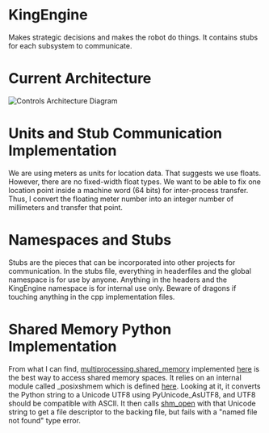 # KingEngine
Makes strategic decisions and makes the robot do things.
It contains stubs for each subsystem to communicate.

# Current Architecture
![Controls Architecture Diagram](https://github.com/Cardinal-Space-Mining/KingEngine/assets/84042085/90bf5606-f1f2-4c98-8338-3e8f9f94cc49)

# Units and Stub Communication Implementation
We are using meters as units for location data. That suggests we use floats. However, there are no fixed-width float types. We want to be able to fix one location point inside a machine word (64 bits) for inter-process transfer. Thus, I convert the floating meter number into an integer number of millimeters and transfer that point.

# Namespaces and Stubs
Stubs are the pieces that can be incorporated into other projects for communication. In the stubs file, everything in headerfiles and the global namespace is for use by anyone. Anything in the headers and the KingEngine namespace is for internal use only. Beware of dragons if touching anything in the cpp implementation files.

# Shared Memory Python Implementation
From what I can find, [multiprocessing.shared_memory](https://docs.python.org/3/library/multiprocessing.shared_memory.html) implemented [here](https://github.com/python/cpython/blob/3.12/Lib/multiprocessing/shared_memory.py) is the best way to access shared memory spaces. It relies on an internal module called _posixshmem which is defined [here](https://github.com/python/cpython/blob/3.12/Modules/_multiprocessing/posixshmem.c). Looking at it, it converts the Python string to a Unicode UTF8 using PyUnicode_AsUTF8, and UTF8 should be compatible with ASCII. It then calls [shm_open](https://man7.org/linux/man-pages/man3/shm_open.3.html) with that Unicode string to get a file descriptor to the backing file, but fails with a "named file not found" type error.


